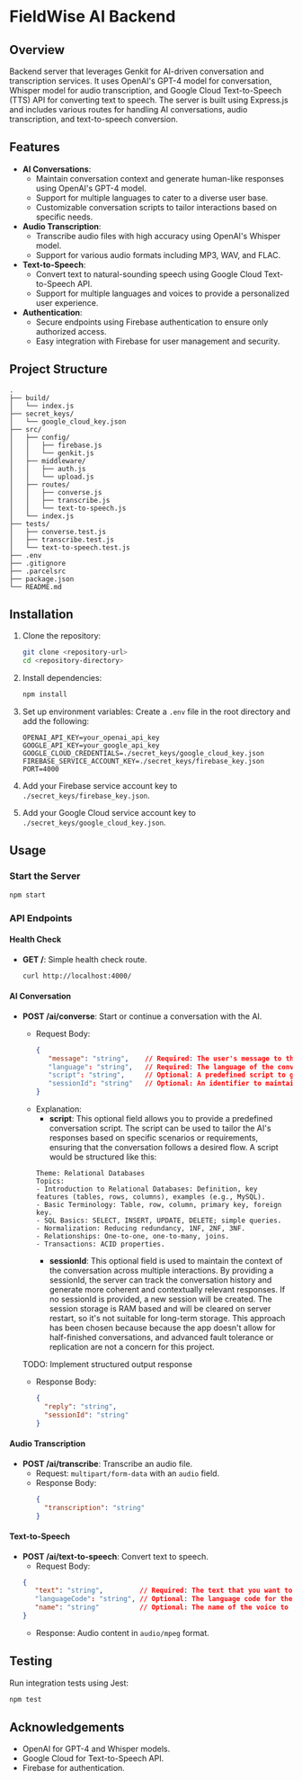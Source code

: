 # FieldWise AI Backend

## Overview
Backend server that leverages Genkit for AI-driven conversation and transcription services. It uses OpenAI's GPT-4 model for conversation, Whisper model for audio transcription, and Google Cloud Text-to-Speech (TTS) API for converting text to speech. The server is built using Express.js and includes various routes for handling AI conversations, audio transcription, and text-to-speech conversion.

## Features
- **AI Conversations**: 
   - Maintain conversation context and generate human-like responses using OpenAI's GPT-4 model.
   - Support for multiple languages to cater to a diverse user base.
   - Customizable conversation scripts to tailor interactions based on specific needs.
- **Audio Transcription**: 
   - Transcribe audio files with high accuracy using OpenAI's Whisper model.
   - Support for various audio formats including MP3, WAV, and FLAC.
- **Text-to-Speech**: 
   - Convert text to natural-sounding speech using Google Cloud Text-to-Speech API.
   - Support for multiple languages and voices to provide a personalized user experience.
- **Authentication**: 
   - Secure endpoints using Firebase authentication to ensure only authorized access.
   - Easy integration with Firebase for user management and security.

## Project Structure
```
.
├── build/
│   └── index.js
├── secret_keys/
│   └── google_cloud_key.json
├── src/
│   ├── config/
│   │   ├── firebase.js
│   │   └── genkit.js
│   ├── middleware/
│   │   ├── auth.js
│   │   └── upload.js
│   ├── routes/
│   │   ├── converse.js
│   │   ├── transcribe.js
│   │   └── text-to-speech.js
│   └── index.js
├── tests/
│   ├── converse.test.js
│   ├── transcribe.test.js
│   └── text-to-speech.test.js
├── .env
├── .gitignore
├── .parcelsrc
├── package.json
└── README.md
```

## Installation
1. Clone the repository:
   ```sh
   git clone <repository-url>
   cd <repository-directory>
   ```

2. Install dependencies:
   ```sh
   npm install
   ```

3. Set up environment variables:
   Create a `.env` file in the root directory and add the following:
   ```env
   OPENAI_API_KEY=your_openai_api_key
   GOOGLE_API_KEY=your_google_api_key
   GOOGLE_CLOUD_CREDENTIALS=./secret_keys/google_cloud_key.json
   FIREBASE_SERVICE_ACCOUNT_KEY=./secret_keys/firebase_key.json
   PORT=4000
   ```
4. Add your Firebase service account key to `./secret_keys/firebase_key.json`.

5. Add your Google Cloud service account key to `./secret_keys/google_cloud_key.json`.

## Usage
### Start the Server
```sh
npm start
```

### API Endpoints
#### Health Check
- **GET /**: Simple health check route.
  ```sh
  curl http://localhost:4000/
  ```

#### AI Conversation
- **POST /ai/converse**: Start or continue a conversation with the AI.
   - Request Body:
      ```json
      {
         "message": "string",    // Required: The user's message to the AI.
         "language": "string",   // Required: The language of the conversation.
         "script": "string",     // Optional: A predefined script to guide the conversation.
         "sessionId": "string"   // Optional: An identifier to maintain conversation context across multiple requests.
      }
      ```
   - Explanation:
      - **script**: This optional field allows you to provide a predefined conversation script. The script can be used to tailor the AI's responses based on specific scenarios or requirements, ensuring that the conversation follows a desired flow.
      A script would be structured like this:
      ```
      Theme: Relational Databases
      Topics:
      - Introduction to Relational Databases: Definition, key features (tables, rows, columns), examples (e.g., MySQL).  
      - Basic Terminology: Table, row, column, primary key, foreign key.  
      - SQL Basics: SELECT, INSERT, UPDATE, DELETE; simple queries.  
      - Normalization: Reducing redundancy, 1NF, 2NF, 3NF.  
      - Relationships: One-to-one, one-to-many, joins.  
      - Transactions: ACID properties.  
      ```
      - **sessionId**: This optional field is used to maintain the context of the conversation across multiple interactions. By providing a sessionId, the server can track the conversation history and generate more coherent and contextually relevant responses. If no sessionId is provided, a new session will be created. The session storage is RAM based and will be cleared on server restart, so it's not suitable for long-term storage. This approach has been chosen because because the app doesn't allow for half-finished conversations, and advanced fault tolerance or replication are not a concern for this project.

   TODO: Implement structured output response 
  - Response Body:
    ```json
    {
      "reply": "string",
      "sessionId": "string"
    }
    ```

#### Audio Transcription
- **POST /ai/transcribe**: Transcribe an audio file.
  - Request: `multipart/form-data` with an `audio` field.
  - Response Body:
    ```json
    {
      "transcription": "string"
    }
    ```

#### Text-to-Speech
- **POST /ai/text-to-speech**: Convert text to speech.
  - Request Body:
   ```json
   {
      "text": "string",         // Required: The text that you want to convert to speech.
      "languageCode": "string", // Optional: The language code for the text (e.g., "en-US" for English, "es-ES" for Spanish). If not provided, English language will be used.
      "name": "string"          // Optional: The name of the voice to use for speech synthesis. If not provided, the default voice will be used.
   }
   ```
  - Response: Audio content in `audio/mpeg` format.

## Testing
Run integration tests using Jest:
```sh
npm test
```

## Acknowledgements
- OpenAI for GPT-4 and Whisper models.
- Google Cloud for Text-to-Speech API.
- Firebase for authentication.
